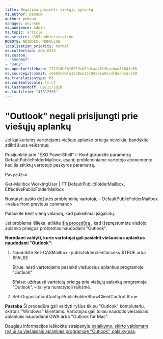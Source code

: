 ```yaml
---
title: Negalima pasiekti viešųjų aplankų
ms.author: pebaum
author: pebaum
manager: mnirkhe
ms.audience: Admin
ms.topic: article
ms.service: o365-administration
ROBOTS: NOINDEX, NOFOLLOW
localization_priority: Normal
ms.collection: Adm_O365
ms.custom:
- "3500007"
- "3462"
ms.openlocfilehash: 272918b38f6019cb2bdcaa4013baebaa5f04fe85
ms.sourcegitcommit: c6692ce0fa1358ec3529e59ca0ecdfdea4cdc759
ms.translationtype: MT
ms.contentlocale: lt-LT
ms.lasthandoff: 09/15/2020
ms.locfileid: "47812555"
---
```

# <a name="outlook-cannot-connect-to-public-folders"></a>"Outlook" negali prisijungti prie viešųjų aplankų

Jei kai kuriems vartotojams viešojo aplanko prieiga neveikia, bandykite atlikti šiuos veiksmus:

Prisijunkite prie "EXO PowerShell" ir Konfigūruokite parametrą DefaultPublicFolderMailbox, esantį probleminiame vartotojo abonemente, kad jis atitiktų vartotojo paskyros parametrą.

Pavyzdžiui

Get-Mailbox WorkingUser | FT DefaultPublicFolderMailbox, EffectivePublicFolderMailbox

Nustatyti pašto dėžutės probleminių vartotojų – DefaultPublicFolderMailbox \<value from previous command>

Palaukite bent vieną valandą, kad pakeitimai įsigaliotų.

Jei problema išlieka, atlikite [šią procedūrą](https://aka.ms/pfcte) , kad išspręstumėte viešojo aplanko prieigos problemas naudodami "Outlook".
 
**Norėdami valdyti, kurie vartotojai gali pasiekti viešuosius aplankus naudodami "Outlook"**:

1.  Naudokite Set-CASMailbox <mailboxname> -publicfolderclientaccess $TRUE arba $FALSE  
      
    $true: leisti vartotojams pasiekti viešuosius aplankus programoje "Outlook"  
      
    $false: uždrausti vartotojų prieigą prie viešųjų aplankų programoje "Outlook". – tai yra numatytoji reikšmė.  
        
2.  Set-OrganizationConfig-PublicFolderShowClientControl $true   
      
**Pastaba** Ši procedūra gali valdyti ryšius tik su "Outlook" kompiuteriu, skirtais "Windows" klientams. Vartotojas gali toliau naudotis viešaisiais aplankais naudodami OWA arba "Outlook for Mac".
 
Daugiau informacijos ieškokite straipsnyje [palaikymo, skirto valdomam ryšiui su viešaisiais aplankais programoje "Outlook", palaikymas](https://aka.ms/controlpf).